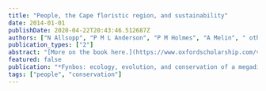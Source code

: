 ```yaml
---
title: "People, the Cape floristic region, and sustainability"
date: 2014-01-01
publishDate: 2020-04-22T20:43:46.512687Z
authors: ["N Allsopp", "P M L Anderson", "P M Holmes", "A Melin", " others"]
publication_types: ["2"]
abstract: "[More on the book here.](https://www.oxfordscholarship.com/view/10.1093/acprof:oso/9780199679584.001.0001/acprof-9780199679584)The remarkable biodiversity of the Cape Floristic Region (CFR) is examined in much of this book from an ecological and evolutionary perspective. Its management (conservation, fire) and the impact of invasive alien species and climate change are the focus of other chapters …"
featured: false
publication: "*Fynbos: ecology, evolution, and conservation of a megadiverse region*"
tags: ["people", "conservation"]
---
```


